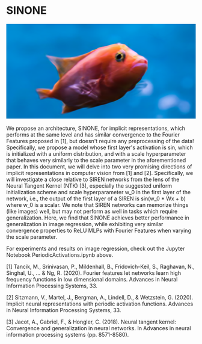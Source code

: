 # SINONE

![fish](rendered_fish.png)

We propose an architecture, SINONE, for implicit representations, which performs at the same level and has similar convergence to the Fourier Features proposed in [1], but doesn't require any preprocessing of the data! Specifically, we propose a model whose first layer's activation is sin, which is initialized with a uniform distribution, and with a scale hyperparameter that behaves very similarly to the scale parameter in the aforementioned paper. In this document, we will delve into two very promising directions of implicit representations in computer vision from [1] and [2]. Specifically, we will investigate a close relative to SIREN networks from the lens of the Neural Tangent Kernel (NTK) [3], especially the suggested uniform initialization scheme and scale hyperparameter w_0 in the first layer of the network, i.e., the output of the first layer of a SIREN is sin(w_0 * Wx + b) where w_0 is a scalar. We note that SIREN networks can memorize things (like images) well, but may not perform as well in tasks which require generalization. Here, we find that SINONE achieves better performance in generalization in image regression, while exhibiting very similar convergence properties to ReLU MLPs with Fourier Features when varying the scale parameter. 

For experiments and results on image regression, check out the Jupyter Notebook PeriodicActivations.ipynb above.

[1] Tancik, M., Srinivasan, P., Mildenhall, B., Fridovich-Keil, S., Raghavan, N., Singhal, U., ... & Ng, R. (2020). Fourier features let networks learn high frequency functions in low dimensional domains. Advances in Neural Information Processing Systems, 33.

[2] Sitzmann, V., Martel, J., Bergman, A., Lindell, D., & Wetzstein, G. (2020). Implicit neural representations with periodic activation functions. Advances in Neural Information Processing Systems, 33.

[3] Jacot, A., Gabriel, F., & Hongler, C. (2018). Neural tangent kernel: Convergence and generalization in neural networks. In Advances in neural information processing systems (pp. 8571-8580).
